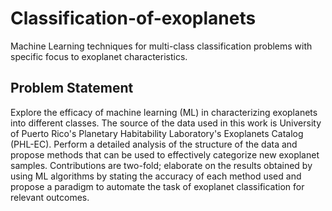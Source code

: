 # Classification-of-exoplanets
Machine Learning techniques for multi-class classification problems with specific focus to exoplanet characteristics.

## Problem Statement

Explore the efficacy of machine learning (ML) in characterizing exoplanets into different classes. The source of
the data used in this work is University of Puerto Rico's Planetary Habitability Laboratory's Exoplanets Catalog
(PHL-EC). Perform a detailed analysis of the structure of the data and propose methods that can be used to
effectively categorize new exoplanet samples. Contributions are two-fold; elaborate on the results obtained
by using ML algorithms by stating the accuracy of each method used and propose a paradigm to automate the task
of exoplanet classification for relevant outcomes. 
